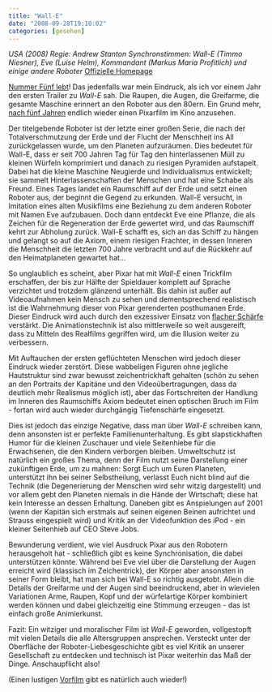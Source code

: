 ```yaml
---
title: "Wall-E"
date: "2008-09-28T19:10:02"
categories: [gesehen]
---
```


*USA (2008)
Regie: Andrew Stanton
Synchronstimmen: Wall-E (Timmo Niesner), Eve (Luise Helm), Kommandant (Markus Maria Profitlich) und einige andere Roboter*
[Offizielle Homepage](http://www.walle-derfilm.de/)

[Nummer Fünf lebt](http://de.wikipedia.org/wiki/Nummer_5_lebt!)! Das jedenfalls war mein Eindruck, als ich vor einem Jahr den ersten Trailer zu *Wall-E* sah. Die Raupen, die Augen, die Greifarme, die gesamte Maschine erinnert an den Roboter aus den 80ern. Ein Grund mehr, [nach fünf Jahren](/blog/2003/11/27/findet-nemo/) endlich wieder einen Pixarfilm im Kino anzusehen.

Der titelgebende Roboter ist der letzte einer großen Serie, die nach der Totalverschmutzung der Erde und der Flucht der Menschheit ins All zurückgelassen wurde, um den Planeten aufzuräumen. Dies bedeutet für Wall-E, dass er seit 700 Jahren Tag für Tag den hinterlassenen Müll zu kleinen Würfeln komprimiert und danach zu riesigen Pyramiden aufstapelt. Dabei hat die kleine Maschine Neugierde und Individualismus entwickelt; sie sammelt Hinterlassenschaften der Menschen und hat eine Schabe als Freund. Eines Tages landet ein Raumschiff auf der Erde und setzt einen Roboter aus, der beginnt die Gegend zu erkunden. Wall-E versucht, in Imitation eines alten Musikfilms eine Beziehung zu dem anderen Roboter mit Namen Eve aufzubauen. Doch dann entdeckt Eve eine Pflanze, die als Zeichen für die Regeneration der Erde gewertet wird, und das Raumschiff kehrt zur Abholung zurück. Wall-E schafft es, sich an das Schiff zu hängen und gelangt so auf die Axiom, einem riesigen Frachter, in dessen Inneren die Menschheit die letzten 700 Jahre verbracht und auf die Rückkehr auf den Heimatplaneten gewartet hat...

So unglaublich es scheint, aber Pixar hat mit *Wall-E* einen Trickfilm erschaffen, der bis zur Hälfte der Spieldauer komplett auf Sprache verzichtet und trotzdem glänzend unterhält. Bis dahin ist außer auf Videoaufnahmen kein Mensch zu sehen und dementsprechend realistisch ist die Wahrnehmung dieser von Pixar gerenderten posthumanen Erde. Dieser Eindruck wird auch durch den exzessiver Einsatz von [flacher Schärfe](http://www.filmtutorial.de/06-bildgestaltung/2.htm) verstärkt. Die Animationstechnik ist also mittlerweile so weit ausgereift, dass zu Mitteln des Realfilms gegriffen wird, um die Illusion weiter zu verbessern.

Mit Auftauchen der ersten geflüchteten Menschen wird jedoch dieser Eindruck wieder zerstört. Diese wabbeligen Figuren ohne jegliche Hautstruktur sind zwar bewusst zeichentrickhaft gehalten (schön zu sehen an den Portraits der Kapitäne und den Videoübertragungen, dass da deutlich mehr Realismus möglich ist), aber das Fortschreiten der Handlung im Inneren des Raumschiffs Axiom bedeutet einen optischen Bruch im Film - fortan wird auch wieder durchgängig Tiefenschärfe eingesetzt.

Dies ist jedoch das einzige Negative, dass man über *Wall-E* schreiben kann, denn ansonsten ist er perfekte Familienunterhaltung. Es gibt slapstickhaften Humor für die kleinen Zuschauer und viele Seitenhiebe für die Erwachsenen, die den Kindern verborgen bleiben. Umweltschutz ist natürlich ein großes Thema, denn der Film nutzt seine Darstellung einer zukünftigen Erde, um zu mahnen: Sorgt Euch um Euren Planeten, unterstützt ihn bei seiner Selbstheilung, verlasst Euch nicht blind auf die Technik (die Degenerierung der Menschen wird sehr witzig dargestellt) und vor allem gebt den Planeten niemals in die Hände der Wirtschaft; diese hat kein Interesse an dessen Erhaltung. Daneben gibt es Anspielungen auf 2001 (wenn der Kapitän sich erstmals auf seinen eigenen Beinen aufrichtet und Strauss eingespielt wird) und Kritik an der Videofunktion des iPod - ein kleiner Seitenhieb auf CEO Steve Jobs.

Bewunderung verdient, wie viel Ausdruck Pixar aus den Robotern herausgeholt hat - schließlich gibt es keine Synchronisation, die dabei unterstützen könnte. Während bei Eve viel über die Darstellung der Augen erreicht wird (klassisch im Zeichentrick), der Körper aber ansonsten in seiner Form bleibt, hat man sich bei Wall-E so richtig ausgetobt. Allein die Details der Greifarme und der Augen sind beeindruckend, aber in wievielen Variationen Arme, Raupen, Kopf und der würfelartige Körper kombiniert werden können und dabei gleichzeitig eine Stimmung erzeugen - das ist einfach große Animierkunst.

Fazit: Ein witziger und moralischer Film ist *Wall-E* geworden, vollgestopft mit vielen Details die alle Altersgruppen ansprechen. Versteckt unter der Oberfläche der Roboter-Liebesgeschichte gibt es viel Kritik an unserer Gesellschaft zu entdecken und technisch ist Pixar weiterhin das Maß der Dinge. Anschaupflicht also!

(Einen lustigen [Vorfilm](http://www.vkmag.com/videos/videos_pixars_presto) gibt es natürlich auch wieder!)
